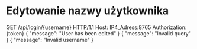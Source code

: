 # Edytowanie nazwy użytkownika

<!-- Use multiple <sample> elements inside <request> to provide samples for various programming languages. 
They will be placed in tabs.Developers can use these samples as templates when making requests to this endpoint. -->

<api-endpoint openapi-path="./../openapi.yaml" endpoint="/login/{username}" method="put">

<request>

<sample title="HTTP">
    GET /api/login/{username} HTTP/1.1
    Host: IP4_Adress:8765
    Authorization: {token}
</sample>

</request>

<response type="201">
<sample>
{
    "message": "User has been edited"
}
</sample>

</response>
<response type="400">

<sample>
{
    "message": "Invalid query"
}
</sample>

</response>
<response type="404">
<sample>
{
    "message": "Invalid username"
}
</sample>
</response>
</api-endpoint>

